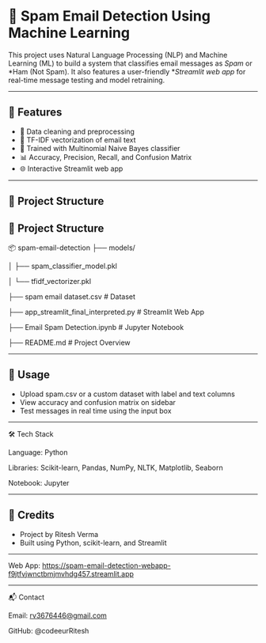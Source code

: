 # 📧 Spam Email Detection Using Machine Learning

This project uses Natural Language Processing (NLP) and Machine Learning (ML) to build a system that classifies email messages as *Spam* or *Ham (Not Spam). It also features a user-friendly **Streamlit web app* for real-time message testing and model retraining.

---

## 🚀 Features

* 🧹 Data cleaning and preprocessing
* 🧠 TF-IDF vectorization of email text
* 🤖 Trained with Multinomial Naive Bayes classifier
* 📊 Accuracy, Precision, Recall, and Confusion Matrix
* 🌐 Interactive Streamlit web app

---

## 📁 Project Structure



## 📁 Project Structure


📦 spam-email-detection
├── models/

│   ├── spam_classifier_model.pkl

│   └── tfidf_vectorizer.pkl

├── spam email dataset.csv                  # Dataset

├── app_streamlit_final_interpreted.py  # Streamlit Web App

├── Email Spam Detection.ipynb          # Jupyter Notebook

├── README.md                # Project Overview


---

## 🧪 Usage

* Upload spam.csv or a custom dataset with label and text columns
* View accuracy and confusion matrix on sidebar
* Test messages in real time using the input box

---

🛠 Tech Stack

Language: Python

Libraries: Scikit-learn, Pandas, NumPy, NLTK, Matplotlib, Seaborn

Notebook: Jupyter

---

## 🙌 Credits

* Project by Ritesh Verma
* Built using Python, scikit-learn, and Streamlit

---
Web App:
https://spam-email-detection-webapp-f9jtfvjwnctbmjmvhdg457.streamlit.app

---
📬 Contact

Email: rv3676446@gmail.com

GitHub: @codeeurRitesh
